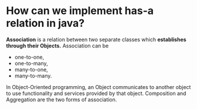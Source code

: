 # How can we implement has-a relation in java?
**Association** is a relation between two separate classes which **establishes through their Objects.** Association can be 
- one-to-one, 
- one-to-many, 
- many-to-one, 
- many-to-many. 

In Object-Oriented programming, an Object communicates to another object to use functionality and services provided by that object. Composition and Aggregation are the two forms of association. 


